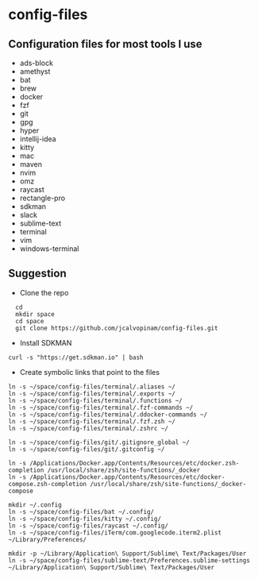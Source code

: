 # config-files

## Configuration files for most tools I use

* ads-block
* amethyst
* bat
* brew
* docker
* fzf
* git
* gpg
* hyper
* intellij-idea
* kitty
* mac
* maven
* nvim 
* omz
* raycast
* rectangle-pro
* sdkman
* slack
* sublime-text
* terminal
* vim
* windows-terminal


## Suggestion

* Clone the repo
```shell
  cd
  mkdir space
  cd space
  git clone https://github.com/jcalvopinam/config-files.git
```

* Install SDKMAN
```shell
curl -s "https://get.sdkman.io" | bash
```

* Create symbolic links that point to the files

```shell
ln -s ~/space/config-files/terminal/.aliases ~/
ln -s ~/space/config-files/terminal/.exports ~/
ln -s ~/space/config-files/terminal/.functions ~/
ln -s ~/space/config-files/terminal/.fzf-commands ~/
ln -s ~/space/config-files/terminal/.ddocker-commands ~/
ln -s ~/space/config-files/terminal/.fzf.zsh ~/
ln -s ~/space/config-files/terminal/.zshrc ~/

ln -s ~/space/config-files/git/.gitignore_global ~/
ln -s ~/space/config-files/git/.gitconfig ~/

ln -s /Applications/Docker.app/Contents/Resources/etc/docker.zsh-completion /usr/local/share/zsh/site-functions/_docker
ln -s /Applications/Docker.app/Contents/Resources/etc/docker-compose.zsh-completion /usr/local/share/zsh/site-functions/_docker-compose

mkdir ~/.config
ln -s ~/space/config-files/bat ~/.config/
ln -s ~/space/config-files/kitty ~/.config/
ln -s ~/space/config-files/raycast ~/.config/
ln -s ~/space/config-files/iTerm/com.googlecode.iterm2.plist ~/Library/Preferences/

mkdir -p ~/Library/Application\ Support/Sublime\ Text/Packages/User
ln -s ~/space/config-files/sublime-text/Preferences.sublime-settings ~/Library/Application\ Support/Sublime\ Text/Packages/User
```
